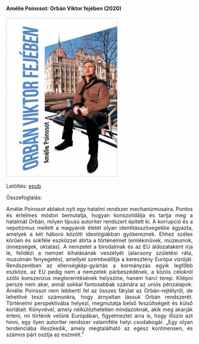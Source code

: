 #### <a name="id_1644">Amélie Poinssot: Orbán Viktor fejében (2020)</a>
<img src="https://github.com/BercziSandor/calibre_lib/raw/main/Amelie%20Poinssot/Orban%20Viktor%20fejeben%20%281644%29/cover.jpg" alt="cover" width="300"/>

Letöltés: [epub](https://github.com/BercziSandor/calibre_lib/raw/main/Amelie%20Poinssot/Orban%20Viktor%20fejeben%20%281644%29/Orban%20Viktor%20fejeben%20-%20Amelie%20Poinssot.epub)

Összefoglalás:
<div>
<p align="justify">Amélie ​Poinssot ablakot nyit egy hatalmi rendszer mechanizmusaira. Pontos és értelmes módon bemutatja, hogyan konszolidálja és tartja meg a hatalmát Orbán, milyen típusú autoriter rendszert épített ki. A korrupció és a nepotizmus mellett a magyarok életét olyan identitásszövegekbe ágyazta, amelyek a két háború közötti ideológiákban gyökereznek. Ehhez széles körűen és sokféle eszközzel átírta a történelmet (emlékművek, múzeumok, ünnepségek, oktatás). A nemzetet a birodalmak és az EU áldozataként írja le, felidézi a nemzet kihalásának veszélyét (alacsony születési ráta, muzulmán fenyegetés), amellyel szembeállítja a keresztény Európa vízióját. Rendszerében az ellenségkép-gyártás a kormányzás egyik legfőbb eszköze, az EU pedig nem a nemzetek párbeszédének, a közös célokról szóló konszenzus megteremtésének helyszíne, hanem harci terep. Kilépni persze nem akar, annál sokkal fontosabbak számára az uniós pénzalapok. Amélie Poinssot nem lebbenti fel az összes fátylat az Orbán-rejtélyről, de lehetővé teszi számunkra, hogy árnyaltan lássuk Orbán rendszerét. Történelmi perspektívába helyezi, megmutatja belső feszültségeit és külső korlátait. Könyvével, amely nélkülözhetetlen mindazoknak, akik meg akarják érteni, mi történik velünk Európában, figyelmeztet arra is, hogy illúzió azt hinni, egy ilyen autoriter rendszer valamiféle helyi csodabogár. „Egy olyan tendenciába illeszkedik, amely megtalálható az egész kontinensen, és számos párt osztja az eszméit.”</p></div>

